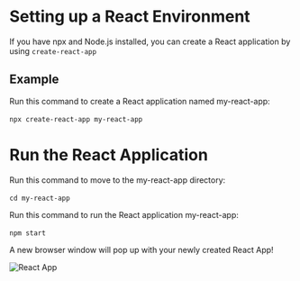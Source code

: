 # Setting up a React Environment

If you have npx and Node.js installed, you can create a React application by using `create-react-app`

## Example
Run this command to create a React application named my-react-app:<br><br>
`npx create-react-app my-react-app`

# Run the React Application

Run this command to move to the my-react-app directory:<br><br>
`cd my-react-app`

Run this command to run the React application my-react-app:<br><br>
`npm start`

A new browser window will pop up with your newly created React App!

![React App](https://www.freecodecamp.org/news/content/images/2021/03/Screen-Shot-2021-02-03-at-8.56.40-PM.png)
